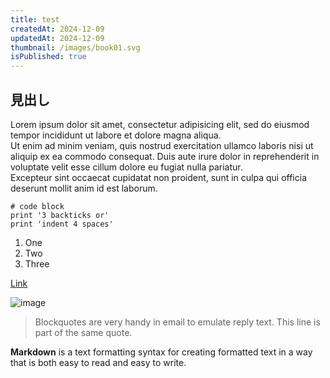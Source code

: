 ```yaml
---
title: test
createdAt: 2024-12-09
updatedAt: 2024-12-09
thumbnail: /images/book01.svg
isPublished: true
---
```

## 見出し
Lorem ipsum dolor sit amet, consectetur adipisicing elit, sed do eiusmod tempor incididunt ut labore et dolore magna aliqua.   
Ut enim ad minim veniam, quis nostrud exercitation ullamco laboris nisi ut aliquip ex ea commodo consequat. Duis aute irure dolor in reprehenderit in voluptate velit esse cillum dolore eu fugiat nulla pariatur.  
 Excepteur sint occaecat cupidatat non proident, sunt in culpa qui officia deserunt mollit anim id est laborum.

```
# code block
print '3 backticks or'
print 'indent 4 spaces'
```

1. One
2. Two
3. Three

[Link](http://a.com)

![image](https://picsum.photos/id/100/200/200)

> Blockquotes are very handy in email to emulate reply text.
> This line is part of the same quote.

**Markdown** is a text formatting syntax for creating formatted text in a way that is both easy to read and easy to write.